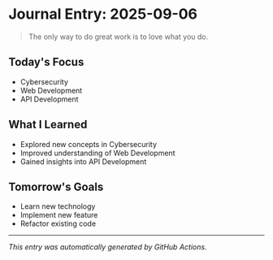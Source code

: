 # Journal Entry: 2025-09-06

> The only way to do great work is to love what you do.

## Today's Focus
- Cybersecurity
- Web Development
- API Development

## What I Learned
- Explored new concepts in Cybersecurity
- Improved understanding of Web Development
- Gained insights into API Development

## Tomorrow's Goals
- Learn new technology
- Implement new feature
- Refactor existing code

---
*This entry was automatically generated by GitHub Actions.*